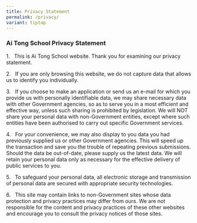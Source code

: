 ```yaml
---
title: Privacy Statement
permalink: /privacy/
variant: tiptap
---
```

<h3>Ai Tong School Privacy Statement</h3>
<p>1.&nbsp;&nbsp; This is Ai Tong School website. Thank you for examining
our privacy statement.</p>
<p>2.&nbsp;&nbsp;&nbsp;If you are only browsing this website, we do not capture
data that allows us to identify you individually.</p>
<p>3.&nbsp;&nbsp; If you choose to make an application or send us an e-mail
for which you provide us with personally identifiable data, we may share
necessary data with other Government agencies, so as to serve you in a
most efficient and effective way, unless such sharing is prohibited by
legislation. We will NOT share your personal data with non-Government entities,
except where such entities have been authorised to carry out specific Government
services.</p>
<p>4.&nbsp;&nbsp; For your convenience, we may also display to you data you
had previously supplied us or other Government agencies. This will speed
up the transaction and save you the trouble of repeating previous submissions.
Should the data be out-of-date, please supply us the latest data. We will
retain your personal data only as necessary for the effective delivery
of public services to you.</p>
<p>5.&nbsp;&nbsp; To safeguard your personal data, all electronic storage
and transmission of personal data are secured with appropriate security
technologies.</p>
<p>6.&nbsp;&nbsp; This site may contain links to non-Government sites whose
data protection and privacy practices may differ from ours. We are not
responsible for the content and privacy practices of these other websites
and encourage you to consult the privacy notices of those sites.</p>
<p>&nbsp;</p>
<p></p>